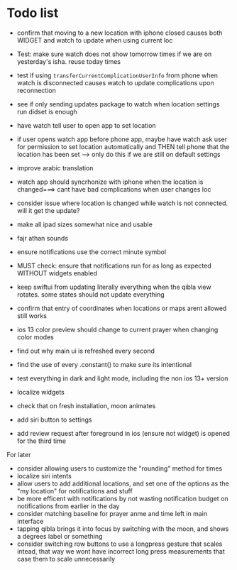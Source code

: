 #  Todo list 



- confirm that moving to a new location with iphone closed causes both WIDGET and watch to update when using current loc 

- Test: make sure watch does not show tomorrow times if we are on yesterday's isha. reuse today times 
- test if using `transferCurrentComplicationUserInfo` from phone when watch is disconnected causes watch to update complications upon reconnection
- see if only sending updates package to watch when location settings run didset is enough
- have watch tell user to open app to set location
- if user opens watch app before phone app, maybe have watch ask user for permission to set location automatically and THEN tell phone that the location has been set --> only do this if we are still on default settings
        

- improve arabic translation
- watch app should syncrhonize with iphone when the location is changed===> cant have bad complications when user changes loc
- consider issue where location is changed while watch is not connected. will it get the update?


- make all ipad sizes somewhat nice and usable


- fajr athan sounds
- ensure notifications use the correct minute symbol

- MUST check: ensure that notifications run for as long as expected WITHOUT widgets enabled

- keep swiftui from updating literally everything when the qibla view rotates. some states should not update everything 
- confirm that entry of coordinates when locations or maps arent allowed still works
- ios 13 color preview should change to current prayer when changing color modes
- find out why main ui is refreshed every second
- find the use of every .constant() to make sure its intentional
- test everything in dark and light mode, including the non ios 13+ version
- localize widgets
- check that on fresh installation, moon animates
- add siri button to settings
- add review request after foreground in ios (ensure not widget) is opened for the third time


For later 
- consider allowing users to customize the "rounding" method for times
- localize siri intents
- allow users to add additional locations, and set one of the options as the "my location" for notifications and stuff
- be more efficent with notifications by not wasting notification budget on notifications from earlier in the day 
- consider matching baseline for prayer anme and time left in main interface
- tapping qibla brings it into focus by switching with the moon, and shows a degrees label or something
- consider switching row buttons to use a longpress gesture that scales intead, that way we wont have incorrect long press measurements that case them to scale unnecessarily

